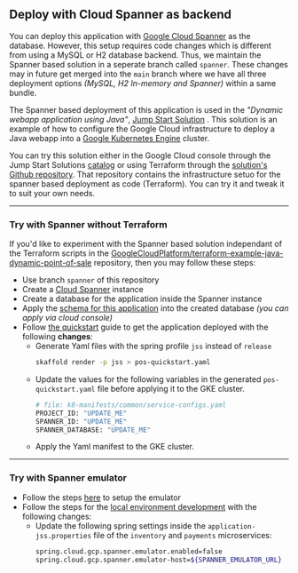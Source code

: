 ## Deploy with Cloud Spanner as backend

You can deploy this application with [Google Cloud Spanner](https://cloud.google.com/spanner)
as the database. However, this setup requires code changes which is different
from using a MySQL or H2 database backend. Thus, we maintain the Spanner based
solution in a seperate branch called `spanner`. These changes may in future get
merged into the `main` branch where we have all three deployment options
_(MySQL, H2 In-memory and Spanner)_ within a same bundle.

The Spanner based deployment of this application is used in the
_"Dynamic webapp application using Java"_,
[Jump Start Solution](https://pantheon.corp.google.com/products/solutions/catalog)
. This solution is an example of how to configure the Google Cloud
infrastructure to deploy a Java webapp into a
[Google Kubernetes Engine](https://cloud.google.com/kubernetes-engine) cluster.

You can try this solution either in the Google Cloud console through the Jump
Start Solutions [catalog](https://pantheon.corp.google.com/products/solutions/catalog)
or using Terraform through the [solution's Github repository](https://github.com/GoogleCloudPlatform/terraform-example-java-dynamic-point-of-sale). That
repository contains the infrastructure setuo for the spanner based deployment as
code (Terraform). You can try it and tweak it to suit your own needs.

---

### Try with Spanner without Terraform

If you'd like to experiment with the Spanner based solution independant of the
Terraform scripts in the
[GoogleCloudPlatform/terraform-example-java-dynamic-point-of-sale](https://github.com/GoogleCloudPlatform/terraform-example-java-dynamic-point-of-sale)
repository, then you may follow these steps:

- Use branch `spanner` of this repository
- Create a
  [Cloud Spanner](https://cloud.google.com/spanner/docs/quickstart-console)
  instance
- Create a database for the application inside the Spanner instance
- Apply the
  [schema for this application](https://github.com/GoogleCloudPlatform/point-of-sale/blob/spanner/extras/spanner/pos_db.sql) into the created database
  _(you can apply via cloud console)_
- Follow
  [the quickstart](https://github.com/GoogleCloudPlatform/point-of-sale/blob/spanner/docs/quickstart.md)
  guide to get the application deployed with the following
  **changes**:
  - Generate Yaml files with the spring profile `jss` instead of `release`
    ```bash
    skaffold render -p jss > pos-quickstart.yaml
    ```
  - Update the values for the following variables in the generated
    `pos-quickstart.yaml` file before applying it to the GKE cluster.
    ```bash
    # file: k8-manifests/common/service-configs.yaml
    PROJECT_ID: "UPDATE_ME"
    SPANNER_ID: "UPDATE_ME"
    SPANNER_DATABASE: "UPDATE_ME"
    ```
  - Apply the Yaml manifest to the GKE cluster.

---
### Try with Spanner emulator

- Follow the steps [here](https://cloud.google.com/spanner/docs/emulator) to
  setup the emulator
- Follow the steps for the
  [local environment development](docs/local-dev-everything-local.md)
  with the following changes:
  - Update the following spring settings inside the `application-jss.properties`
    file of the `inventory` and `payments` microservices:
    ```bash
    spring.cloud.gcp.spanner.emulator.enabled=false
    spring.cloud.gcp.spanner.emulator-host=${SPANNER_EMULATOR_URL}
    ```
